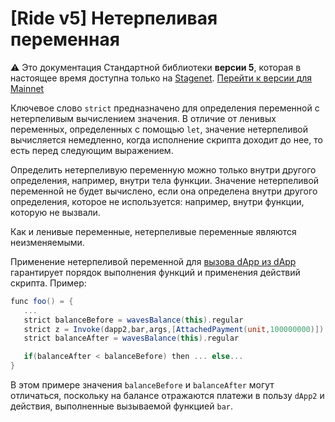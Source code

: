 # [Ride v5] Нетерпеливая переменная

:warning: Это документация Стандартной библиотеки **версии 5**, которая в настоящее время доступна только на [Stagenet](/ru/blockchain/blockchain-network/). [Перейти к версии для Mainnet](/ru/ride/variables/)

Ключевое слово `strict` предназначено для определения переменной с нетерпеливым вычислением значения. В отличие от ленивых переменных, определенных с помощью `let`, значение нетерпеливой вычисляется немедленно, когда исполнение скрипта доходит до нее, то есть перед следующим выражением.

Определить нетерпеливую переменную можно только внутри другого определения, например, внутри тела функции. Значение нетерпеливой переменной не будет вычислено, если она определена внутри другого определения, которое не используется: например, внутри функции, которую не вызвали.

Как и ленивые переменные, нетерпеливые переменные являются неизменяемыми.

Применение нетерпеливой переменной для [вызова dApp из dApp](/ru/ride/advanced/dapp-to-dapp) гарантирует порядок выполнения функций и применения действий скрипта. Пример:

```scala
func foo() = {
   ...
   strict balanceBefore = wavesBalance(this).regular
   strict z = Invoke(dapp2,bar,args,[AttachedPayment(unit,100000000)])
   strict balanceAfter = wavesBalance(this).regular

   if(balanceAfter < balanceBefore) then ... else...
}
```

В этом примере значения `balanceBefore` и `balanceAfter` могут отличаться, поскольку на балансе отражаются платежи в пользу `dApp2` и действия, выполненные вызываемой функцией `bar`.
